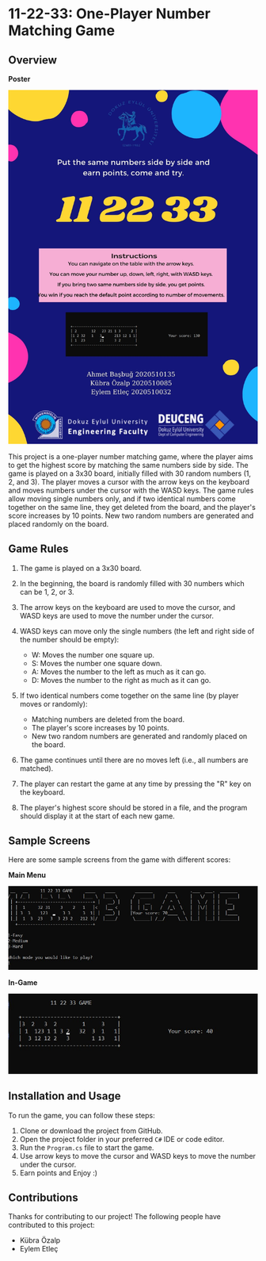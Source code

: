 # 11-22-33: One-Player Number Matching Game

## Overview


**Poster**

![poster](https://github.com/basbugahmet/112233-Game/blob/main/poster.jpg)

This project is a one-player number matching game, where the player aims to get the highest score by matching the same numbers side by side. The game is played on a 3x30 board, initially filled with 30 random numbers (1, 2, and 3). The player moves a cursor with the arrow keys on the keyboard and moves numbers under the cursor with the WASD keys. The game rules allow moving single numbers only, and if two identical numbers come together on the same line, they get deleted from the board, and the player's score increases by 10 points. New two random numbers are generated and placed randomly on the board.

## Game Rules

1.  The game is played on a 3x30 board.

2.  In the beginning, the board is randomly filled with 30 numbers which can be 1, 2, or 3.

3.  The arrow keys on the keyboard are used to move the cursor, and WASD keys are used to move the number under the cursor.

4.  WASD keys can move only the single numbers (the left and right side of the number should be empty):
    -   W: Moves the number one square up.
    -   S: Moves the number one square down.
    -   A: Moves the number to the left as much as it can go.
    -   D: Moves the number to the right as much as it can go.

5.  If two identical numbers come together on the same line (by player moves or randomly):
    -   Matching numbers are deleted from the board.
    -   The player's score increases by 10 points.
    -   New two random numbers are generated and randomly placed on the board.

6.  The game continues until there are no moves left (i.e., all numbers are matched).
    
7.  The player can restart the game at any time by pressing the "R" key on the keyboard.
    
8.  The player's highest score should be stored in a file, and the program should display it at the start of each new game.

## Sample Screens

Here are some sample screens from the game with different scores:

**Main Menu**

![mainMenu](https://github.com/basbugahmet/112233-Game/blob/main/SampleScreenshots/mainMenu.jpg)






**In-Game**

![inGame](https://github.com/basbugahmet/112233-Game/blob/main/SampleScreenshots/inGame.jpg)


## Installation and Usage

To run the game, you can follow these steps:

1.  Clone or download the project from GitHub.
2.  Open the project folder in your preferred `C#` IDE or code editor.
3.  Run the `Program.cs` file to start the game.
4.  Use arrow keys to move the cursor and WASD keys to move the number under the cursor.
5. Earn points and Enjoy :)


## Contributions
Thanks  for  contributing  to  our  project! The  following  people  have  contributed  to  this  project: 


- Kübra Özalp
- Eylem Etleç
